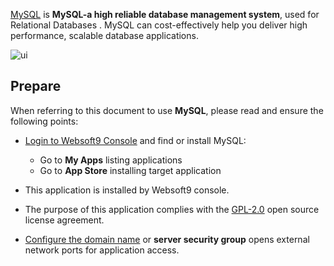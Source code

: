 [MySQL](https://www.mysql.com/) is **MySQL-a high reliable database management system**, used for Relational Databases . MySQL can cost-effectively help you deliver high performance, scalable database applications.


![ui](http://libs.websoft9.com/Websoft9/DocsPicture/zh/mysql/mysql-mariadb-ui-websoft9.png)


## Prepare

When referring to this document to use **MySQL**, please read and ensure the following points:

- [Login to Websoft9 Console](./login-console) and find or install MySQL:
  - Go to **My Apps** listing applications 
  - Go to **App Store** installing target application

- This application is installed by Websoft9 console.


- The purpose of this application complies with the [GPL-2.0](https://opensource.org/licenses/GPL-2.0) open source license agreement.


- [Configure the domain name](./domain-set) or **server security group** opens external network ports for application access.